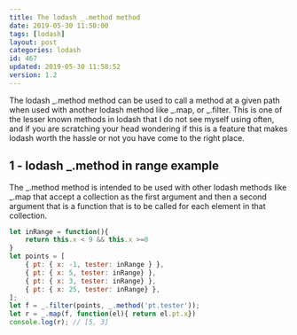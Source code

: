 ```yaml
---
title: The lodash _.method method
date: 2019-05-30 11:50:00
tags: [lodash]
layout: post
categories: lodash
id: 467
updated: 2019-05-30 11:58:52
version: 1.2
---
```


The lodash _.method method can be used to call a method at a given path when used with another lodash method like _.map, or _.filter. This is one of the lesser known methods in lodash that I do not see myself using often, and if you are scratching your head wondering if this is a feature that makes lodash worth the hassle or not you have come to the right place.

<!-- more -->

## 1 - lodash _.method in range example

The _.method method is intended to be used with other lodash methods like \_.map that accept a collection as the first argument and then a second argument that is a function that is to be called for each element in that collection.

```js
let inRange = function(){
    return this.x < 9 && this.x >=0 
}
let points = [
    { pt: { x: -1, tester: inRange } },
    { pt: { x: 5, tester: inRange} },
    { pt: { x: 3, tester: inRange} },
    { pt: { x: 25, tester: inRange} },
];
let f = _.filter(points, _.method('pt.tester'));
let r = _.map(f, function(el){ return el.pt.x})
console.log(r); // [5, 3]
```
